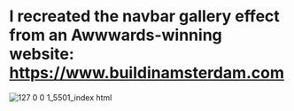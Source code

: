 # I recreated the navbar gallery effect from an Awwwards-winning website: https://www.buildinamsterdam.com


![127 0 0 1_5501_index html](https://github.com/user-attachments/assets/bf7665c8-537c-4f71-8bb8-2a724e78ba1e)

